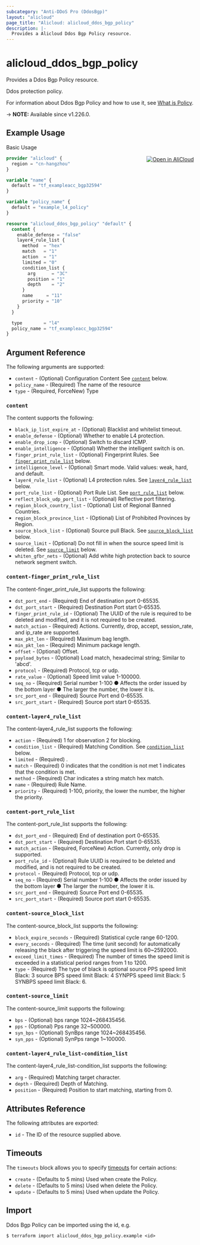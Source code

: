 ```yaml
---
subcategory: "Anti-DDoS Pro (DdosBgp)"
layout: "alicloud"
page_title: "Alicloud: alicloud_ddos_bgp_policy"
description: |-
  Provides a Alicloud Ddos Bgp Policy resource.
---
```


# alicloud_ddos_bgp_policy

Provides a Ddos Bgp Policy resource.

Ddos protection policy.

For information about Ddos Bgp Policy and how to use it, see [What is Policy](https://www.alibabacloud.com/help/en/).

-> **NOTE:** Available since v1.226.0.

## Example Usage
<div class="oics-button" style="float: right;margin: 0 0 -40px 0;">
  <a href="https://api.aliyun.com/api-tools/terraform?resource=alicloud_ddos_bgp_policy&exampleId=b4414d58-5e25-2ea6-d88e-5be5bc4125d9ae989720&activeTab=example&spm=docs.r.ddos_bgp_policy.0.b4414d585e" target="_blank">
    <img alt="Open in AliCloud" src="https://img.alicdn.com/imgextra/i1/O1CN01hjjqXv1uYUlY56FyX_!!6000000006049-55-tps-254-36.svg" style="max-height: 44px; margin: 32px auto; max-width: 100%;">
  </a>
</div>

Basic Usage

```terraform
provider "alicloud" {
  region = "cn-hangzhou"
}

variable "name" {
  default = "tf_exampleacc_bgp32594"
}

variable "policy_name" {
  default = "example_l4_policy"
}

resource "alicloud_ddos_bgp_policy" "default" {
  content {
    enable_defense = "false"
    layer4_rule_list {
      method  = "hex"
      match   = "1"
      action  = "1"
      limited = "0"
      condition_list {
        arg      = "3C"
        position = "1"
        depth    = "2"
      }
      name     = "11"
      priority = "10"
    }
  }

  type        = "l4"
  policy_name = "tf_exampleacc_bgp32594"
}
```

## Argument Reference

The following arguments are supported:
* `content` - (Optional) Configuration Content See [`content`](#content) below.
* `policy_name` - (Required) The name of the resource
* `type` - (Required, ForceNew) Type

### `content`

The content supports the following:
* `black_ip_list_expire_at` - (Optional) Blacklist and whitelist timeout.
* `enable_defense` - (Optional) Whether to enable L4 protection.
* `enable_drop_icmp` - (Optional) Switch to discard ICMP.
* `enable_intelligence` - (Optional) Whether the intelligent switch is on.
* `finger_print_rule_list` - (Optional) Fingerprint Rules. See [`finger_print_rule_list`](#content-finger_print_rule_list) below.
* `intelligence_level` - (Optional) Smart mode. Valid values: weak, hard, and default.
* `layer4_rule_list` - (Optional) L4 protection rules. See [`layer4_rule_list`](#content-layer4_rule_list) below.
* `port_rule_list` - (Optional) Port Rule List. See [`port_rule_list`](#content-port_rule_list) below.
* `reflect_block_udp_port_list` - (Optional) Reflective port filtering.
* `region_block_country_list` - (Optional) List of Regional Banned Countries.
* `region_block_province_list` - (Optional) List of Prohibited Provinces by Region.
* `source_block_list` - (Optional) Source pull Black. See [`source_block_list`](#content-source_block_list) below.
* `source_limit` - (Optional) Do not fill in when the source speed limit is deleted. See [`source_limit`](#content-source_limit) below.
* `whiten_gfbr_nets` - (Optional) Add white high protection back to source network segment switch.

### `content-finger_print_rule_list`

The content-finger_print_rule_list supports the following:
* `dst_port_end` - (Required) End of destination port 0-65535.
* `dst_port_start` - (Required) Destination Port start 0-65535.
* `finger_print_rule_id` - (Optional) The UUID of the rule is required to be deleted and modified, and it is not required to be created.
* `match_action` - (Required) Actions. Currently, drop, accept, session_rate, and ip_rate are supported.
* `max_pkt_len` - (Required) Maximum bag length.
* `min_pkt_len` - (Required) Minimum package length.
* `offset` - (Optional) Offset.
* `payload_bytes` - (Optional) Load match, hexadecimal string; Similar to 'abcd'.
* `protocol` - (Required) Protocol, tcp or udp.
* `rate_value` - (Optional) Speed limit value 1-100000.
* `seq_no` - (Required) Serial number 1-100 ● Affects the order issued by the bottom layer ● The larger the number, the lower it is.
* `src_port_end` - (Required) Source Port end 0-65535.
* `src_port_start` - (Required) Source port start 0-65535.

### `content-layer4_rule_list`

The content-layer4_rule_list supports the following:
* `action` - (Required) 1 for observation 2 for blocking.
* `condition_list` - (Required) Matching Condition. See [`condition_list`](#content-layer4_rule_list-condition_list) below.
* `limited` - (Required) .
* `match` - (Required) 0 indicates that the condition is not met 1 indicates that the condition is met.
* `method` - (Required) Char indicates a string match hex match.
* `name` - (Required) Rule Name.
* `priority` - (Required) 1-100, priority, the lower the number, the higher the priority.

### `content-port_rule_list`

The content-port_rule_list supports the following:
* `dst_port_end` - (Required) End of destination port 0-65535.
* `dst_port_start` - (Required) Destination Port start 0-65535.
* `match_action` - (Required, ForceNew) Action. Currently, only drop is supported.
* `port_rule_id` - (Optional) Rule UUID is required to be deleted and modified, and is not required to be created.
* `protocol` - (Required) Protocol, tcp or udp.
* `seq_no` - (Required) Serial number 1-100 ● Affects the order issued by the bottom layer ● The larger the number, the lower it is.
* `src_port_end` - (Required) Source Port end 0-65535.
* `src_port_start` - (Required) Source port start 0-65535.

### `content-source_block_list`

The content-source_block_list supports the following:
* `block_expire_seconds` - (Required) Statistical cycle range 60-1200.
* `every_seconds` - (Required) The time (unit second) for automatically releasing the black after triggering the speed limit is 60~2592000.
* `exceed_limit_times` - (Required) The number of times the speed limit is exceeded in a statistical period ranges from 1 to 1200.
* `type` - (Required) The type of black is optional source PPS speed limit Black: 3 source BPS speed limit Black: 4 SYNPPS speed limit Black: 5 SYNBPS speed limit Black: 6.

### `content-source_limit`

The content-source_limit supports the following:
* `bps` - (Optional) bps range 1024~268435456.
* `pps` - (Optional) Pps range 32~500000.
* `syn_bps` - (Optional) SynBps range 1024~268435456.
* `syn_pps` - (Optional) SynPps range 1~100000.

### `content-layer4_rule_list-condition_list`

The content-layer4_rule_list-condition_list supports the following:
* `arg` - (Required) Matching target character.
* `depth` - (Required) Depth of Matching.
* `position` - (Required) Position to start matching, starting from 0.

## Attributes Reference

The following attributes are exported:
* `id` - The ID of the resource supplied above.

## Timeouts

The `timeouts` block allows you to specify [timeouts](https://www.terraform.io/docs/configuration-0-11/resources.html#timeouts) for certain actions:
* `create` - (Defaults to 5 mins) Used when create the Policy.
* `delete` - (Defaults to 5 mins) Used when delete the Policy.
* `update` - (Defaults to 5 mins) Used when update the Policy.

## Import

Ddos Bgp Policy can be imported using the id, e.g.

```shell
$ terraform import alicloud_ddos_bgp_policy.example <id>
```